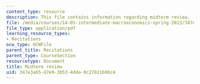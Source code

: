 ```yaml
---
content_type: resource
description: This file contains information regarding midterm review.
file: /media/courses/14-05-intermediate-macroeconomics-spring-2013/347e3a65d7e93b534d4a8c27021b9bc4_MIT14_05S13_midterm_revi.pdf
file_type: application/pdf
learning_resource_types:
- Recitations
ocw_type: OCWFile
parent_title: Recitations
parent_type: CourseSection
resourcetype: Document
title: Midterm review
uid: 347e3a65-d7e9-3b53-4d4a-8c27021b9bc4
---
```

